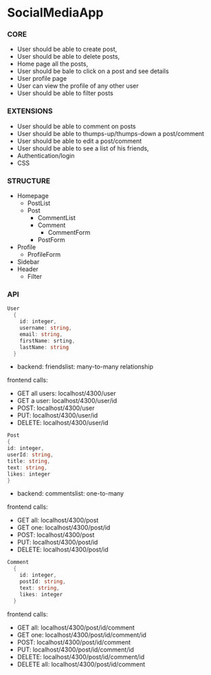 # SocialMediaApp

### CORE

- User should be able to create post,
- User should be able to delete posts,
- Home page all the posts,
- User should be bale to click on a post and see details
- User profile page
- User can view the profile of any other user
- User should be able to filter posts

### EXTENSIONS

- User should be able to comment on posts
- User should be able to thumps-up/thumps-down a post/comment
- User should be able to edit a post/comment
- User should be able to see a list of his friends,
- Authentication/login
- CSS

### STRUCTURE

- Homepage
  - PostList
  - Post
    - CommentList
    - Comment
      - CommentForm
    - PostForm
- Profile
  - ProfileForm
- Sidebar
- Header
  - Filter

### API

```C#
User
  {
    id: integer,
    username: string,
    email: string,
    firstName: srting,
    lastName: string
  }
```

- backend: friendslist: many-to-many relationship

frontend calls:

- GET all users: localhost/4300/user
- GET a user: localhost/4300/user/id
- POST: localhost/4300/user
- PUT: localhost/4300/user/id
- DELETE: localhost/4300/user/id

```C#
Post
{
id: integer,
userId: string,
title: string,
text: string,
likes: integer
}
```

- backend: commentslist: one-to-many

frontend calls:

- GET all: localhost/4300/post
- GET one: localhost/4300/post/id
- POST: localhost/4300/post
- PUT: localhost/4300/post/id
- DELETE: localhost/4300/post/id

```C#
Comment
  {
    id: integer,
    postId: string,
    text: string,
    likes: integer
  }
```

frontend calls:

- GET all: localhost/4300/post/id/comment
- GET one: localhost/4300/post/id/comment/id
- POST: localhost/4300/post/id/comment
- PUT: localhost/4300/post/id/comment/id
- DELETE: localhost/4300/post/id/comment/id
- DELETE all: localhost/4300/post/id/comment

